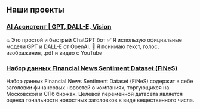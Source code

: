 ## Наши проекты

### [AI Ассистент | GPT, DALL-E, Vision](https://t.me/gpt_rubq_bot)

🔝 Это простой и быстрый ChatGPT бот
✅ Я использую официальные модели GPT и DALL-E от OpenAI. 
🤔 Я понимаю текст, голос, изображения, .pdf и видео с YouTube

### [Набор данных Financial News Sentiment Dataset (FiNeS)](https://github.com/WebOfRussia/financial-news-sentiment)

Набор данных Financial News Sentiment Dataset (FiNeS) содержит в себе заголовки финансовых новостей о компаниях, торгующихся на Московской и СПб биржах. Целевой переменной датасета является оценка тональности новостных заголовков в виде вещественного числа.

